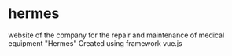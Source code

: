 # hermes
website of the company for the repair and maintenance of medical equipment "Hermes"
Created using framework vue.js
